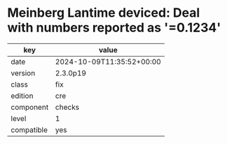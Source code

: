[//]: # (werk v2)
# Meinberg Lantime deviced: Deal with numbers reported as '=0.1234'

key        | value
---------- | ---
date       | 2024-10-09T11:35:52+00:00
version    | 2.3.0p19
class      | fix
edition    | cre
component  | checks
level      | 1
compatible | yes


